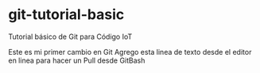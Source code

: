# git-tutorial-basic
Tutorial básico de Git para Código IoT

Este es mi primer cambio en Git
Agrego esta linea de texto desde el editor en linea para hacer un Pull desde GitBash

